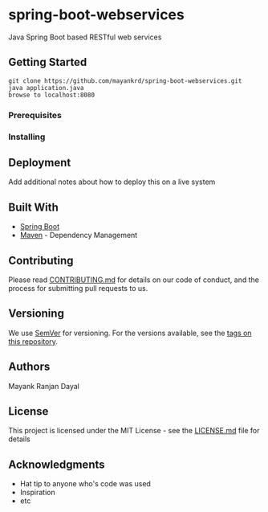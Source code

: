 # spring-boot-webservices
Java Spring Boot based RESTful web services

## Getting Started

``` 
git clone https://github.com/mayankrd/spring-boot-webservices.git 
java application.java
browse to localhost:8080
```

### Prerequisites


### Installing


## Deployment

Add additional notes about how to deploy this on a live system

## Built With

* [Spring Boot](https://projects.spring.io/spring-boot/)
* [Maven](https://maven.apache.org/) - Dependency Management

## Contributing

Please read [CONTRIBUTING.md](https://gist.github.com/PurpleBooth/b24679402957c63ec426) for details on our code of conduct, and the process for submitting pull requests to us.

## Versioning

We use [SemVer](http://semver.org/) for versioning. For the versions available, see the [tags on this repository](https://github.com/your/project/tags). 

## Authors

Mayank Ranjan Dayal

## License

This project is licensed under the MIT License - see the [LICENSE.md](LICENSE.md) file for details

## Acknowledgments

* Hat tip to anyone who's code was used
* Inspiration
* etc
